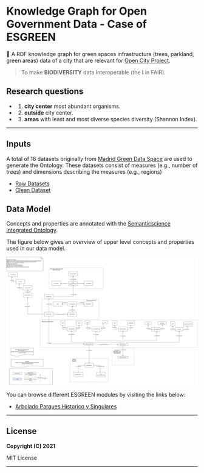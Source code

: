 # Knowledge Graph for Open Government Data - Case of ESGREEN
🌲 A RDF knowledge graph for green spaces infrastructure (trees, parkland, green areas) data of a city that are relevant for [Open City Project](https://github.com/CiudadesAbiertas). 

> To make **BIODIVERSITY** data Interoperable (the <b>I</b> in FAIR).

## Research questions
* 1. **city center** most abundant organisms.
* 2. **outside** city center.
* 3. **areas** with least and most diverse species  diversity (Shannon Index).

---

## Inputs
A total of 18 datasets originally from [Madrid Green Data Space](https://mgds.oeg.fi.upm.es/datasets.html) are used to generate the Ontology. These datasets consist of measures (e.g., number of trees) and dimensions describing the measures (e.g., regions)

- [Raw Datasets](data/inputs)
- [Clean Dataset](data/preprocessing)

## Data Model
Concepts and properties are annotated with the [Semanticscience  Integrated Ontology](https://bioportal.bioontology.org/ontologies/SIO/).

The figure below gives an overview of upper level concepts and properties used in our data model.

<p align="center"> 
	<img src="images/diagram-complex2.png"> 
</p> 

You can browse different ESGREEN modules by visiting the links below:

* [Arbolado Parques Historico y Singulares](notebooks/arboladoParquesHistoricosSingularesForestales.md)




---
## License

**Copyright (C) 2021**

MIT License 

---
